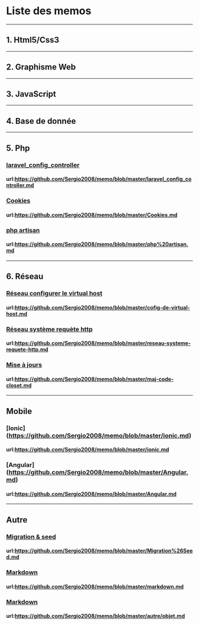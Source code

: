 # Liste des memos

***
## 1. Html5/Css3
***
## 2. Graphisme Web
***
## 3. JavaScript
***
## 4. Base de donnée
***
## 5. Php
### [laravel_config_controller](https://github.com/Sergio2008/memo/blob/master/laravel_config_controller.md)
#### url:https://github.com/Sergio2008/memo/blob/master/laravel_config_controller.md

### [Cookies](https://github.com/Sergio2008/memo/blob/master/Cookies.md)
#### url:https://github.com/Sergio2008/memo/blob/master/Cookies.md 

### [php artisan](https://github.com/Sergio2008/memo/blob/master/php%20artisan.md)
#### url:https://github.com/Sergio2008/memo/blob/master/php%20artisan.md

***
## 6. Réseau

### [Réseau configurer le virtual host](https://github.com/Sergio2008/memo/blob/master/cofig-de-virtual-host.md)
#### url:https://github.com/Sergio2008/memo/blob/master/cofig-de-virtual-host.md

### [Réseau système requète http](https://github.com/Sergio2008/memo/blob/master/reseau-systeme-requete-http.md)
#### url:https://github.com/Sergio2008/memo/blob/master/reseau-systeme-requete-http.md

### [Mise à jours](https://github.com/Sergio2008/memo/blob/master/maj-code-closet.md)
#### url:https://github.com/Sergio2008/memo/blob/master/maj-code-closet.md
***
## Mobile
### [Ionic] (https://github.com/Sergio2008/memo/blob/master/ionic.md)
#### url:https://github.com/Sergio2008/memo/blob/master/ionic.md

### [Angular] (https://github.com/Sergio2008/memo/blob/master/Angular.md)
#### url:https://github.com/Sergio2008/memo/blob/master/Angular.md
***
## Autre
####

### [Migration & seed](https://github.com/Sergio2008/memo/blob/master/Migration%26Seed.md)
#### url:https://github.com/Sergio2008/memo/blob/master/Migration%26Seed.md

### [Markdown](https://github.com/Sergio2008/memo/blob/master/markdown.md)
#### url:https://github.com/Sergio2008/memo/blob/master/markdown.md

### [Markdown](https://github.com/Sergio2008/memo/blob/master/autre/objet.md)
#### url:https://github.com/Sergio2008/memo/blob/master/autre/objet.md

